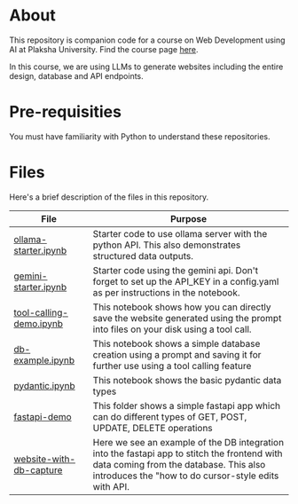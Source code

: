 # About

This repository is companion code for a course on Web Development using AI at Plaksha University. Find the course page [here](https://anupamsobti.github.io/web-dev-with-ai-2025/).

In this course, we are using LLMs to generate websites including the entire design, database and API endpoints. 

# Pre-requisities

You must have familiarity with Python to understand these repositories.

# Files

Here's a brief description of the files in this repository.

| File | Purpose | 
| --- | ----- | 
| [ollama-starter.ipynb](ollama-starter.ipynb) | Starter code to use ollama server with the python API. This also demonstrates structured data outputs. | 
| [gemini-starter.ipynb](gemini-starter.ipynb) | Starter code using the gemini api. Don't forget to set up the API_KEY in a config.yaml as per instructions in the notebook. | 
| [tool-calling-demo.ipynb](tool-calling-demo.ipynb) | This notebook shows how you can directly save the website generated using the prompt into files on your disk using a tool call. | 
| [db-example.ipynb](db-example.ipynb) | This notebook shows a simple database creation using a prompt and saving it for further use using a tool calling feature | 
| [pydantic.ipynb](pydantic.ipynb) | This notebook shows the basic pydantic data types | 
| [fastapi-demo](fastapi-demo) | This folder shows a simple fastapi app which can do different types of GET, POST, UPDATE, DELETE operations | 
| [website-with-db-capture](website-with-db-capture) | Here we see an example of the DB integration into the fastapi app to stitch the frontend with data coming from the database. This also introduces the "how to do cursor-style edits with API. | 